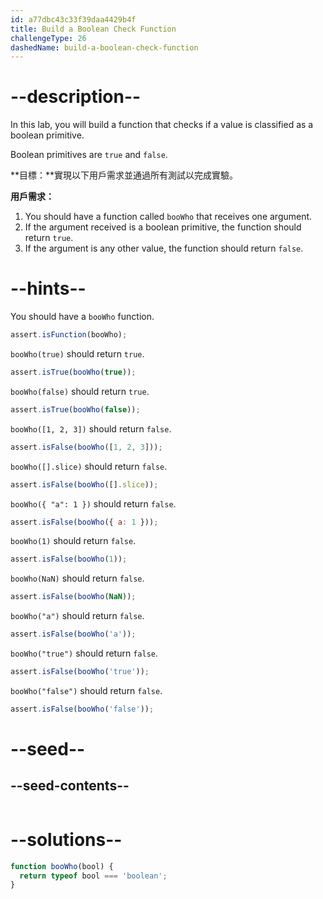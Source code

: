 ```yaml
---
id: a77dbc43c33f39daa4429b4f
title: Build a Boolean Check Function
challengeType: 26
dashedName: build-a-boolean-check-function
---
```


# --description--

In this lab, you will build a function that checks if a value is classified as a boolean primitive.

Boolean primitives are `true` and `false`.

**目標：**實現以下用戶需求並通過所有測試以完成實驗。

**用戶需求：**

1. You should have a function called `booWho` that receives one argument.
1. If the argument received is a boolean primitive, the function should return `true`.
1. If the argument is any other value, the function should return `false`.

# --hints--

You should have a `booWho` function.

```js
assert.isFunction(booWho);
```

`booWho(true)` should return `true`.

```js
assert.isTrue(booWho(true));
```

`booWho(false)` should return `true`.

```js
assert.isTrue(booWho(false));
```

`booWho([1, 2, 3])` should return `false`.

```js
assert.isFalse(booWho([1, 2, 3]));
```

`booWho([].slice)` should return `false`.

```js
assert.isFalse(booWho([].slice));
```

`booWho({ "a": 1 })` should return `false`.

```js
assert.isFalse(booWho({ a: 1 }));
```

`booWho(1)` should return `false`.

```js
assert.isFalse(booWho(1));
```

`booWho(NaN)` should return `false`.

```js
assert.isFalse(booWho(NaN));
```

`booWho("a")` should return `false`.

```js
assert.isFalse(booWho('a'));
```

`booWho("true")` should return `false`.

```js
assert.isFalse(booWho('true'));
```

`booWho("false")` should return `false`.

```js
assert.isFalse(booWho('false'));
```

# --seed--

## --seed-contents--

```js

```

# --solutions--

```js
function booWho(bool) {
  return typeof bool === 'boolean';
}

```

